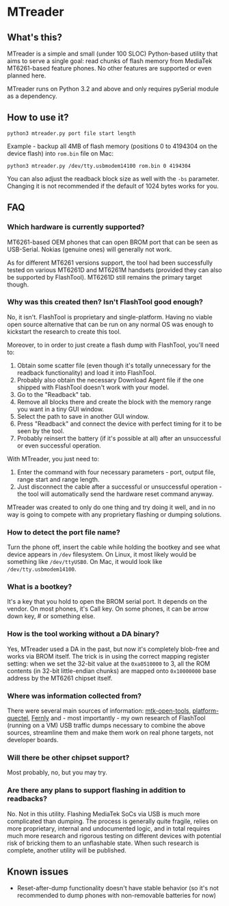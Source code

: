 # MTreader

## What's this?

MTreader is a simple and small (under 100 SLOC) Python-based utility that aims to serve a single goal: read chunks of flash memory from MediaTek MT6261-based feature phones. No other features are supported or even planned here.

MTreader runs on Python 3.2 and above and only requires pySerial module as a dependency.

## How to use it?

```
python3 mtreader.py port file start length
```

Example - backup all 4MB of flash memory (positions 0 to 4194304 on the device flash) into `rom.bin` file on Mac:

```
python3 mtreader.py /dev/tty.usbmodem14100 rom.bin 0 4194304
``` 

You can also adjust the readback block size as well with the `-bs` parameter. Changing it is not recommended if the default of 1024 bytes works for you.


## FAQ

### Which hardware is currently supported?

MT6261-based OEM phones that can open BROM port that can be seen as USB-Serial. Nokias (genuine ones) will generally not work.

As for different MT6261 versions support, the tool had been successfully tested on various MT6261D and MT6261M handsets (provided they can also be supported by FlashTool). MT6261D still remains the primary target though.

### Why was this created then? Isn't FlashTool good enough?

No, it isn't. FlashTool is proprietary and single-platform. Having no viable open source alternative that can be run on any normal OS was enough to kickstart the research to create this tool.

Moreover, to in order to just create a flash dump with FlashTool, you'll need to:

1. Obtain some scatter file (even though it's totally unnecessary for the readback functionality) and load it into FlashTool.
2. Probably also obtain the necessary Download Agent file if the one shipped with FlashTool doesn't work with your model.
3. Go to the "Readback" tab.
4. Remove all blocks there and create the block with the memory range you want in a tiny GUI window.
5. Select the path to save in another GUI window.
6. Press "Readback" and connect the device with perfect timing for it to be seen by the tool.
7. Probably reinsert the battery (if it's possible at all) after an unsuccessful or even successful operation.

With MTreader, you just need to:

1. Enter the command with four necessary parameters - port, output file, range start and range length.
2. Just disconnect the cable after a successful or unsuccessful operation - the tool will automatically send the hardware reset command anyway.

MTreader was created to only do one thing and try doing it well, and in no way is going to compete with any proprietary flashing or dumping solutions.

### How to detect the port file name?

Turn the phone off, insert the cable while holding the bootkey and see what device appears in `/dev` filesystem. On Linux, it most likely would be something like `/dev/ttyUSB0`. On Mac, it would look like `/dev/tty.usbmodem14100`.

### What is a bootkey?

It's a key that you hold to open the BROM serial port. It depends on the vendor. On most phones, it's Call key. On some phones, it can be arrow down key, # or something else.

### How is the tool working without a DA binary?

Yes, MTreader used a DA in the past, but now it's completely blob-free and works via BROM itself. The trick is in using the correct mapping register setting: when we set the 32-bit value at the `0xa0510000` to 3, all the ROM contents (in 32-bit little-endian chunks) are mapped onto `0x10000000` base address by the MT6261 chipset itself.

### Where was information collected from?

There were several main sources of information: [mtk-open-tools](https://github.com/mtek-hack-hack/mtk-open-tools), [platform-quectel](https://github.com/Wiz-IO/platform-quectel/blob/master/builder/frameworks/MT6261.py), [Fernly](https://github.com/xobs/fernly) and - most importantly - my own research of FlashTool (running on a VM) USB traffic dumps necessary to combine the above sources, streamline them and make them work on real phone targets, not developer boards.

### Will there be other chipset support?

Most probably, no, but you may try.

### Are there any plans to support flashing in addition to readbacks?

No. Not in this utility. Flashing MediaTek SoCs via USB is much more complicated than dumping. The process is generally quite fragile, relies on more proprietary, internal and undocumented logic, and in total requires much more research and rigorous testing on different devices with potential risk of bricking them to an unflashable state. When such research is complete, another utility will be published.

## Known issues

- Reset-after-dump functionality doesn't have stable behavior (so it's not recommended to dump phones with non-removable batteries for now)
